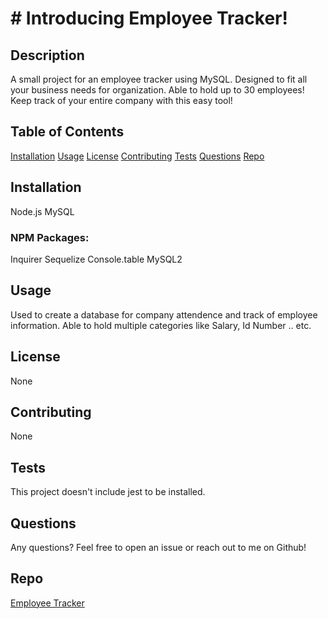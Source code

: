 # # Introducing Employee Tracker!

## Description
A small project for an employee tracker using MySQL. Designed to fit all your business needs for organization. Able to hold up to 30 employees!
Keep track of your entire company with this easy tool!

## Table of Contents
[Installation](#installation)
[Usage](#usage)
[License](#license)
[Contributing](#contributing)
[Tests](#tests)
[Questions](#questions)
[Repo](#repo)

## Installation
Node.js
MySQL

### NPM Packages: 
Inquirer
Sequelize
Console.table 
MySQL2

## Usage
Used to create a database for company attendence and track of employee information.
Able to hold multiple categories like Salary, Id Number .. etc.

## License 
None

## Contributing
None

## Tests
This project doesn't include jest to be installed. 

## Questions
Any questions? Feel free to open an issue or reach out to me on Github!

## Repo
[Employee Tracker](https://github.com/mlbarre/employee_tracker)